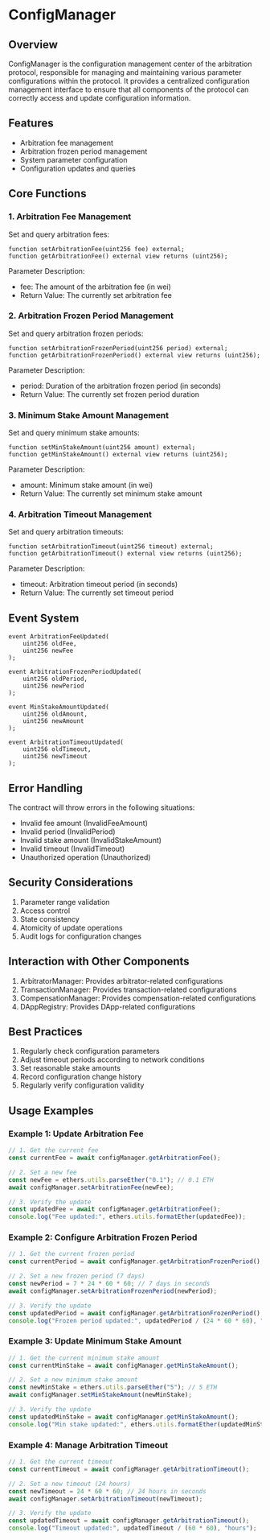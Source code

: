# ConfigManager

## Overview
ConfigManager is the configuration management center of the arbitration protocol, responsible for managing and maintaining various parameter configurations within the protocol. It provides a centralized configuration management interface to ensure that all components of the protocol can correctly access and update configuration information.

## Features
- Arbitration fee management
- Arbitration frozen period management
- System parameter configuration
- Configuration updates and queries

## Core Functions

### 1. Arbitration Fee Management
Set and query arbitration fees:
```solidity
function setArbitrationFee(uint256 fee) external;
function getArbitrationFee() external view returns (uint256);
```

Parameter Description:
- fee: The amount of the arbitration fee (in wei)
- Return Value: The currently set arbitration fee

### 2. Arbitration Frozen Period Management
Set and query arbitration frozen periods:
```solidity
function setArbitrationFrozenPeriod(uint256 period) external;
function getArbitrationFrozenPeriod() external view returns (uint256);
```

Parameter Description:
- period: Duration of the arbitration frozen period (in seconds)
- Return Value: The currently set frozen period duration

### 3. Minimum Stake Amount Management
Set and query minimum stake amounts:
```solidity
function setMinStakeAmount(uint256 amount) external;
function getMinStakeAmount() external view returns (uint256);
```

Parameter Description:
- amount: Minimum stake amount (in wei)
- Return Value: The currently set minimum stake amount

### 4. Arbitration Timeout Management
Set and query arbitration timeouts:
```solidity
function setArbitrationTimeout(uint256 timeout) external;
function getArbitrationTimeout() external view returns (uint256);
```

Parameter Description:
- timeout: Arbitration timeout period (in seconds)
- Return Value: The currently set timeout period

## Event System
```solidity
event ArbitrationFeeUpdated(
    uint256 oldFee,
    uint256 newFee
);

event ArbitrationFrozenPeriodUpdated(
    uint256 oldPeriod,
    uint256 newPeriod
);

event MinStakeAmountUpdated(
    uint256 oldAmount,
    uint256 newAmount
);

event ArbitrationTimeoutUpdated(
    uint256 oldTimeout,
    uint256 newTimeout
);
```

## Error Handling
The contract will throw errors in the following situations:
- Invalid fee amount (InvalidFeeAmount)
- Invalid period (InvalidPeriod)
- Invalid stake amount (InvalidStakeAmount)
- Invalid timeout (InvalidTimeout)
- Unauthorized operation (Unauthorized)

## Security Considerations
1. Parameter range validation
2. Access control
3. State consistency
4. Atomicity of update operations
5. Audit logs for configuration changes

## Interaction with Other Components
1. ArbitratorManager: Provides arbitrator-related configurations
2. TransactionManager: Provides transaction-related configurations
3. CompensationManager: Provides compensation-related configurations
4. DAppRegistry: Provides DApp-related configurations

## Best Practices
1. Regularly check configuration parameters
2. Adjust timeout periods according to network conditions
3. Set reasonable stake amounts
4. Record configuration change history
5. Regularly verify configuration validity

## Usage Examples

### Example 1: Update Arbitration Fee
```javascript
// 1. Get the current fee
const currentFee = await configManager.getArbitrationFee();

// 2. Set a new fee
const newFee = ethers.utils.parseEther("0.1"); // 0.1 ETH
await configManager.setArbitrationFee(newFee);

// 3. Verify the update
const updatedFee = await configManager.getArbitrationFee();
console.log("Fee updated:", ethers.utils.formatEther(updatedFee));
```

### Example 2: Configure Arbitration Frozen Period
```javascript
// 1. Get the current frozen period
const currentPeriod = await configManager.getArbitrationFrozenPeriod();

// 2. Set a new frozen period (7 days)
const newPeriod = 7 * 24 * 60 * 60; // 7 days in seconds
await configManager.setArbitrationFrozenPeriod(newPeriod);

// 3. Verify the update
const updatedPeriod = await configManager.getArbitrationFrozenPeriod();
console.log("Frozen period updated:", updatedPeriod / (24 * 60 * 60), "days");
```

### Example 3: Update Minimum Stake Amount
```javascript
// 1. Get the current minimum stake amount
const currentMinStake = await configManager.getMinStakeAmount();

// 2. Set a new minimum stake amount
const newMinStake = ethers.utils.parseEther("5"); // 5 ETH
await configManager.setMinStakeAmount(newMinStake);

// 3. Verify the update
const updatedMinStake = await configManager.getMinStakeAmount();
console.log("Min stake updated:", ethers.utils.formatEther(updatedMinStake));
```

### Example 4: Manage Arbitration Timeout
```javascript
// 1. Get the current timeout
const currentTimeout = await configManager.getArbitrationTimeout();

// 2. Set a new timeout (24 hours)
const newTimeout = 24 * 60 * 60; // 24 hours in seconds
await configManager.setArbitrationTimeout(newTimeout);

// 3. Verify the update
const updatedTimeout = await configManager.getArbitrationTimeout();
console.log("Timeout updated:", updatedTimeout / (60 * 60), "hours");
```